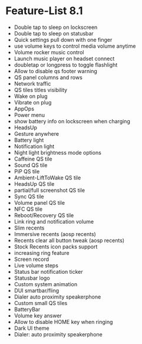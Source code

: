 # Feature-List 8.1

- Double tap to sleep on lockscreen
- Double tap to sleep on statusbar
- Quick settings pull down with one finger
- use volume keys to control media volume anytime
- Volume rocker music control
- Launch music player on headset connect
- doubletap or longpress to toggle flashlight
- Allow to disable qs footer warning
- QS panel columns and rows
- Network traffic
- QS tiles titles visibility
- Wake on plug
- Vibrate on plug
- AppOps
- Power menu
- show battery info on lockscreen when charging
- HeadsUp
- Gesture anywhere
- Battery light
- Notification light
- Night light brightness mode options
- Caffeine QS tile
- Sound QS tile
- PiP QS tile
- Ambient-LiftToWake QS tile
- HeadsUp QS tile
- partial/full screenshot QS tile
- Sync QS tile
- Volume panel QS tile
- NFC QS tile
- Reboot/Recovery QS tile
- Link ring and notification volume
- Slim recents
- Immersive recents (aosp recents)
- Recents clear all button tweak (aosp recents)
- Stock Recents icon packs support
- increasing ring feature
- Screen record
- Live volume steps
- Status bar notification ticker
- Statusbar logo
- Custom system animation
- DUI smartbar/fling
- Dialer auto proximity speakerphone
- Custom small QS tiles
- BatteryBar
- Volume key answer
- Allow to disable HOME key when ringing
- Dark UI theme
- Dialer: auto proximity speakerphone
